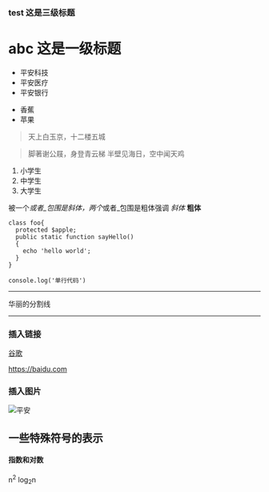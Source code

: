 ### test 这是三级标题
# abc 这是一级标题
* 平安科技
* 平安医疗
* 平安银行
- 香蕉
- 苹果

> 天上白玉京，十二楼五城


> 脚著谢公屐，身登青云梯
   半壁见海日，空中闻天鸡
  
1. 小学生
2. 中学生
3. 大学生

被一个*或者_包围是斜体，两个*或者_包围是粗体强调
*斜体*
**粗体**

```
class foo{
  protected $apple;
  public static function sayHello()
  {
    echo 'hello world';
  }
}
```
`console.log('单行代码')`

***
华丽的分割线
***
### 插入链接
[谷歌](https://baidu.com)

https://baidu.com

### 插入图片
![平安](http://upload-images.jianshu.io/upload_images/1038472-439850b44f9ea5c1.png?imageMogr2/auto-orient/strip%7CimageView2/2/w/1240)

## 一些特殊符号的表示
#### 指数和对数
n<sup>2</sup>
log<sub>2</sub>n
